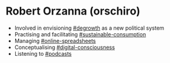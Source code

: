 # Robert Orzanna (orschiro)
- Involved in envisioning [#degrowth](https://degrowth.org/) as a new political system
- Practising and facilitating [#sustainable-consumption](http://scorai.org/)
- Managing [#online-spreadsheets](https://www.sheetgo.com/) 
- Conceptualising [#digital-consciousness](https://gist.github.com/orschiro/2e1290b49b4e1d6b6195ef52d7c955f6)
- Listening to [#podcasts](https://gist.github.com/orschiro/6d1d4d38c396498fd45b9722701858c9)
